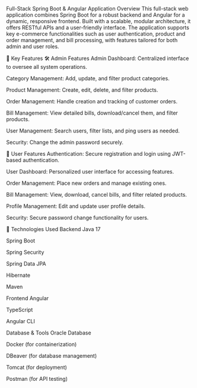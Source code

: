 Full-Stack Spring Boot & Angular Application
Overview
This full-stack web application combines Spring Boot for a robust backend and Angular for a dynamic, responsive frontend. Built with a scalable, modular architecture, it offers RESTful APIs and a user-friendly interface. The application supports key e-commerce functionalities such as user authentication, product and order management, and bill processing, with features tailored for both admin and user roles.

🔑 Key Features
🛠️ Admin Features
Admin Dashboard: Centralized interface to oversee all system operations.

Category Management: Add, update, and filter product categories.

Product Management: Create, edit, delete, and filter products.

Order Management: Handle creation and tracking of customer orders.

Bill Management: View detailed bills, download/cancel them, and filter products.

User Management: Search users, filter lists, and ping users as needed.

Security: Change the admin password securely.

🙋 User Features
Authentication: Secure registration and login using JWT-based authentication.

User Dashboard: Personalized user interface for accessing features.

Order Management: Place new orders and manage existing ones.

Bill Management: View, download, cancel bills, and filter related products.

Profile Management: Edit and update user profile details.

Security: Secure password change functionality for users.

🧰 Technologies Used
Backend
Java 17

Spring Boot

Spring Security

Spring Data JPA

Hibernate

Maven

Frontend
Angular

TypeScript

Angular CLI

Database & Tools
Oracle Database

Docker (for containerization)

DBeaver (for database management)

Tomcat (for deployment)

Postman (for API testing)
